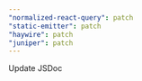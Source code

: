 ```yaml
---
"normalized-react-query": patch
"static-emitter": patch
"haywire": patch
"juniper": patch
---
```


Update JSDoc
